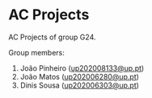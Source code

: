 # AC Projects

AC Projects of group G24.

Group members:

1. João Pinheiro (up202008133@up.pt)
2. João Matos (up202006280@up.pt)
3. Dinis Sousa (up202006303@up.pt)
